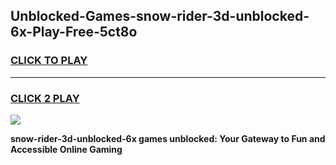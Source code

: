 
## Unblocked-Games-snow-rider-3d-unblocked-6x-Play-Free-5ct8o
<h3>
<a href="https://premium76.site?title=snow-rider-3d-unblocked-6x&ref=12A">CLICK TO PLAY</a></h3>
<hr>

<h3>
<a href="https://premium76.site?title=snow-rider-3d-unblocked-6x&ref=12A">CLICK 2 PLAY</a>
  
</h3>

<a href="https://premium76.site?title=snow-rider-3d-unblocked-6x&ref=12A"><img src="https://clearcache.store/games.png"></a>


**snow-rider-3d-unblocked-6x games unblocked: Your Gateway to Fun and Accessible Online Gaming**
